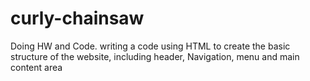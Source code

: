 # curly-chainsaw
Doing HW and Code. writing a code using HTML to create the basic structure of the website, including header, Navigation, menu and main content area
